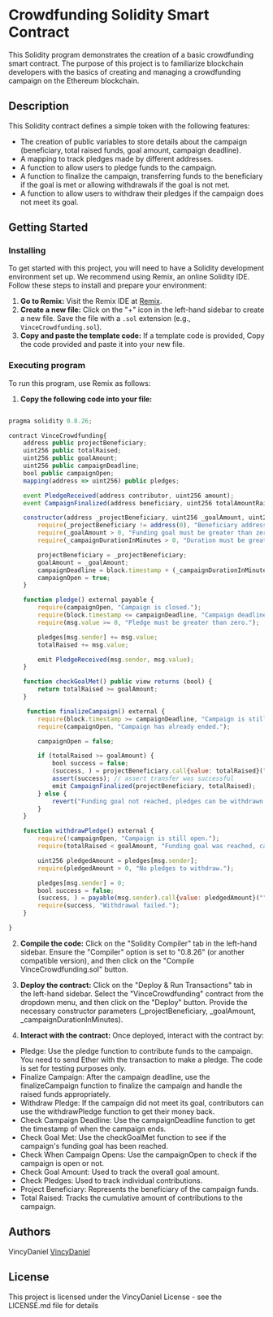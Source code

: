 # Crowdfunding Solidity Smart Contract 

This Solidity program demonstrates the creation of a basic crowdfunding smart contract. The purpose of this project is to familiarize blockchain developers with the basics of creating and managing a crowdfunding campaign on the Ethereum blockchain.

## Description

This Solidity contract defines a simple token with the following features:
- The creation of public variables to store details about the campaign (beneficiary, total raised funds, goal amount, campaign deadline).
- A mapping to track pledges made by different addresses.
- A function to allow users to pledge funds to the campaign.
- A function to finalize the campaign, transferring funds to the beneficiary if the goal is met or allowing withdrawals if the goal is not met.
- A function to allow users to withdraw their pledges if the campaign does not meet its goal.

## Getting Started

### Installing

To get started with this project, you will need to have a Solidity development environment set up. We recommend using Remix, an online Solidity IDE. Follow these steps to install and prepare your environment:

1. **Go to Remix:** Visit the Remix IDE at [Remix](https://remix.ethereum.org/).
2. **Create a new file:** Click on the "+" icon in the left-hand sidebar to create a new file. Save the file with a `.sol` extension (e.g., `VinceCrowdfunding.sol`).
3. **Copy and paste the template code:** If a template code is provided, Copy the code provided and paste it into your new file.

### Executing program

To run this program, use Remix as follows:

1. **Copy the following code into your file:**

```javascript

pragma solidity 0.8.26;

contract VinceCrowdfunding{
    address public projectBeneficiary;
    uint256 public totalRaised;
    uint256 public goalAmount;
    uint256 public campaignDeadline;
    bool public campaignOpen;
    mapping(address => uint256) public pledges;

    event PledgeReceived(address contributor, uint256 amount);
    event CampaignFinalized(address beneficiary, uint256 totalAmountRaised);

    constructor(address _projectBeneficiary, uint256 _goalAmount, uint256 _campaignDurationInMinutes){
        require(_projectBeneficiary != address(0), "Beneficiary address cannot be zero.");
        require(_goalAmount > 0, "Funding goal must be greater than zero.");
        require(_campaignDurationInMinutes > 0, "Duration must be greater than zero.");

        projectBeneficiary = _projectBeneficiary;
        goalAmount = _goalAmount;
        campaignDeadline = block.timestamp + (_campaignDurationInMinutes * 1 minutes);
        campaignOpen = true;
    }

    function pledge() external payable {
        require(campaignOpen, "Campaign is closed.");
        require(block.timestamp <= campaignDeadline, "Campaign deadline has passed.");
        require(msg.value >= 0, "Pledge must be greater than zero.");

        pledges[msg.sender] += msg.value;
        totalRaised += msg.value;

        emit PledgeReceived(msg.sender, msg.value);
    }

    function checkGoalMet() public view returns (bool) {
        return totalRaised >= goalAmount;
    }

     function finalizeCampaign() external {
        require(block.timestamp >= campaignDeadline, "Campaign is still running.");
        require(campaignOpen, "Campaign has already ended.");

        campaignOpen = false;

        if (totalRaised >= goalAmount) {
            bool success = false;
            (success, ) = projectBeneficiary.call{value: totalRaised}("");
            assert(success); // assert transfer was successful
            emit CampaignFinalized(projectBeneficiary, totalRaised);
        } else {
            revert("Funding goal not reached, pledges can be withdrawn by contributors.");
        }
    }

    function withdrawPledge() external {
        require(!campaignOpen, "Campaign is still open.");
        require(totalRaised < goalAmount, "Funding goal was reached, cannot withdraw.");

        uint256 pledgedAmount = pledges[msg.sender];
        require(pledgedAmount > 0, "No pledges to withdraw.");

        pledges[msg.sender] = 0;
        bool success = false;
        (success, ) = payable(msg.sender).call{value: pledgedAmount}("");
        require(success, "Withdrawal failed.");
    }

}

```

2. **Compile the code:** Click on the "Solidity Compiler" tab in the left-hand sidebar. Ensure the "Compiler" option is set to "0.8.26" (or another compatible version), and then click on the "Compile VinceCrowdfunding.sol" button.

3. **Deploy the contract:** Click on the "Deploy & Run Transactions" tab in the left-hand sidebar. Select the "VinceCrowdfunding" contract from the dropdown menu, and then click on the "Deploy" button. Provide the necessary constructor parameters (_projectBeneficiary, _goalAmount, _campaignDurationInMinutes).

4. **Interact with the contract:** Once deployed, interact with the contract by:
- Pledge: Use the pledge function to contribute funds to the campaign. You need to send Ether with the transaction to make a pledge. The code is set for testing purposes only.
- Finalize Campaign: After the campaign deadline, use the finalizeCampaign function to finalize the campaign and handle the raised funds appropriately.
- Withdraw Pledge: If the campaign did not meet its goal, contributors can use the withdrawPledge function to get their money back.
- Check Campaign Deadline: Use the campaignDeadline function to get the timestamp of when the campaign ends.
- Check Goal Met: Use the checkGoalMet function to see if the campaign's funding goal has been reached.
- Check When Campaign Opens: Use the campaignOpen to check if the campaign is open or not.
- Check Goal Amount: Used to track the overall goal amount.
- Check Pledges: Used to track individual contributions.
- Project Beneficiary: Represents the beneficiary of the campaign funds.
- Total Raised: Tracks the cumulative amount of contributions to the campaign.

## Authors

VincyDaniel 
[VincyDaniel](https://www.linkedin.com/in/vince-daniel-del-rosario-815a11205/)

## License

This project is licensed under the VincyDaniel License - see the LICENSE.md file for details

